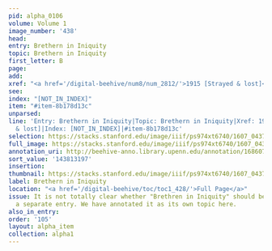 ```yaml
---
pid: alpha_0106
volume: Volume 1
image_number: '438'
head:
entry: Brethern in Iniquity
topic: Brethern in Iniquity
first_letter: B
page:
add:
xref: "<a href='/digital-beehive/num8/num_2812/'>1915 [Strayed & lost]</a>"
see:
index: "[NOT_IN_INDEX]"
item: "#item-8b178d13c"
unparsed:
line: 'Entry: Brethern in Iniquity|Topic: Brethern in Iniquity|Xref: 1915 [Strayed
  & lost]|Index: [NOT_IN_INDEX]|#item-8b178d13c'
selection: https://stacks.stanford.edu/image/iiif/ps974xt6740/1607_0437/842,3197,2937,284/full/0/default.jpg
full_image: https://stacks.stanford.edu/image/iiif/ps974xt6740/1607_0437/full/full/0/default.jpg
annotation_uri: http://beehive-anno.library.upenn.edu/annotation/1686073878517
sort_value: '143813197'
insertion:
thumbnail: https://stacks.stanford.edu/image/iiif/ps974xt6740/1607_0437/842,3197,600,180/250,/0/default.jpg
label: Brethern in Iniquity
location: "<a href='/digital-beehive/toc/toc1_428/'>Full Page</a>"
issue: It is not totally clear whether "Brethren in Iniquity" should be considered
  a separate entry. We have annotated it as its own topic here.
also_in_entry:
order: '105'
layout: alpha_item
collection: alpha1
---
```

